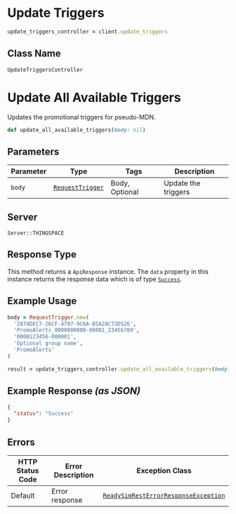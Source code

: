 # Update Triggers

```ruby
update_triggers_controller = client.update_triggers
```

## Class Name

`UpdateTriggersController`


# Update All Available Triggers

Updates the promotional triggers for pseudo-MDN.

```ruby
def update_all_available_triggers(body: nil)
```

## Parameters

| Parameter | Type | Tags | Description |
|  --- | --- | --- | --- |
| `body` | [`RequestTrigger`](../../doc/models/request-trigger.md) | Body, Optional | Update the triggers |

## Server

`Server::THINGSPACE`

## Response Type

This method returns a `ApiResponse` instance. The `data` property in this instance returns the response data which is of type [`Success`](../../doc/models/success.md).

## Example Usage

```ruby
body = RequestTrigger.new(
  '2874DEC7-26CF-4797-9C6A-B5A2AC72D526',
  'PromoAlerts_0000000000-00001_23456789',
  '0000123456-000001',
  'Optional group name',
  'PromoAlerts'
)

result = update_triggers_controller.update_all_available_triggers(body: body)
```

## Example Response *(as JSON)*

```json
{
  "status": "Success"
}
```

## Errors

| HTTP Status Code | Error Description | Exception Class |
|  --- | --- | --- |
| Default | Error response | [`ReadySimRestErrorResponseException`](../../doc/models/ready-sim-rest-error-response-exception.md) |

